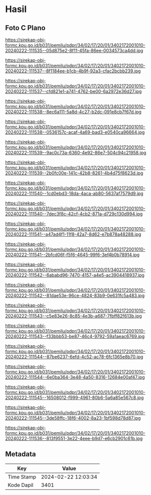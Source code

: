 # Hasil

## Foto C Plano

https://sirekap-obj-formc.kpu.go.id/b031/pemilu/pdpr/34/02/17/20/01/3402172001010-20240222-111535--05d875e2-8f11-45fa-86ee-0034573ca4dd.jpg

https://sirekap-obj-formc.kpu.go.id/b031/pemilu/pdpr/34/02/17/20/01/3402172001010-20240222-111537--8f1184ee-b1cb-4b9f-92a3-cfac2bcbb239.jpg

https://sirekap-obj-formc.kpu.go.id/b031/pemilu/pdpr/34/02/17/20/01/3402172001010-20240222-111537--cfd821e1-a741-4762-be00-6a2972e36d27.jpg

https://sirekap-obj-formc.kpu.go.id/b031/pemilu/pdpr/34/02/17/20/01/3402172001010-20240222-111538--8ec6a111-5a8d-4c27-b2dc-091e8cb7f67d.jpg

https://sirekap-obj-formc.kpu.go.id/b031/pemilu/pdpr/34/02/17/20/01/3402172001010-20240222-111538--0536157c-acaf-4a69-bad3-e0540ca96664.jpg

https://sirekap-obj-formc.kpu.go.id/b031/pemilu/pdpr/34/02/17/20/01/3402172001010-20240222-111539--9ac0c73a-6360-4e92-86e7-504c94c21958.jpg

https://sirekap-obj-formc.kpu.go.id/b031/pemilu/pdpr/34/02/17/20/01/3402172001010-20240222-111539--2b0fc00e-141c-42b8-8261-4b4d75f8623d.jpg

https://sirekap-obj-formc.kpu.go.id/b031/pemilu/pdpr/34/02/17/20/01/3402172001010-20240222-111540--1cd0ebd3-18da-4aca-ab80-5637af7579d9.jpg

https://sirekap-obj-formc.kpu.go.id/b031/pemilu/pdpr/34/02/17/20/01/3402172001010-20240222-111540--7dec3f8c-42cf-4cb2-871a-d729c130d994.jpg

https://sirekap-obj-formc.kpu.go.id/b031/pemilu/pdpr/34/02/17/20/01/3402172001010-20240222-111541--a47ad4f1-11f8-42a7-8d62-e7b878a48288.jpg

https://sirekap-obj-formc.kpu.go.id/b031/pemilu/pdpr/34/02/17/20/01/3402172001010-20240222-111541--2bfcd06f-f5f6-4645-99f6-3ef4b0b78914.jpg

https://sirekap-obj-formc.kpu.go.id/b031/pemilu/pdpr/34/02/17/20/01/3402172001010-20240222-111542--6ababd96-7470-4157-a4e5-ac3904418937.jpg

https://sirekap-obj-formc.kpu.go.id/b031/pemilu/pdpr/34/02/17/20/01/3402172001010-20240222-111542--81dae53e-96ce-4824-83b9-0e631fc5a483.jpg

https://sirekap-obj-formc.kpu.go.id/b031/pemilu/pdpr/34/02/17/20/01/3402172001010-20240222-111543--c5e83e26-8c85-4e3b-a687-7fbff82f613b.jpg

https://sirekap-obj-formc.kpu.go.id/b031/pemilu/pdpr/34/02/17/20/01/3402172001010-20240222-111543--f33bbb53-be87-46c4-9792-59a1aeac6769.jpg

https://sirekap-obj-formc.kpu.go.id/b031/pemilu/pdpr/34/02/17/20/01/3402172001010-20240222-111544--87be6237-6efd-4c52-ac78-6fc1365e8b70.jpg

https://sirekap-obj-formc.kpu.go.id/b031/pemilu/pdpr/34/02/17/20/01/3402172001010-20240222-111544--6e0ba364-3e48-4a50-8316-12684e00af47.jpg

https://sirekap-obj-formc.kpu.go.id/b031/pemilu/pdpr/34/02/17/20/01/3402172001010-20240222-111545--16508012-f999-4961-80b6-5a6a85e567c8.jpg

https://sirekap-obj-formc.kpu.go.id/b031/pemilu/pdpr/34/02/17/20/01/3402172001010-20240222-111545--3de58ffc-18f6-4002-8a23-1bf598d78d87.jpg

https://sirekap-obj-formc.kpu.go.id/b031/pemilu/pdpr/34/02/17/20/01/3402172001010-20240222-111536--813f9551-3e22-4eee-b9d7-e6cb2901c61b.jpg


## Metadata

| Key        | Value               |
| ---------- | ------------------- |
| Time Stamp | 2024-02-22 12:03:34 |
| Kode Dapil | 3401                |



